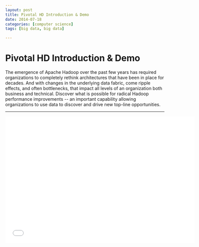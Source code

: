 ```yaml
---
layout: post
title: Pivotal HD Introduction & Demo
date: 2014-07-18
categories: [computer science]
tags: [big data, big data]

---
```



# Pivotal HD Introduction & Demo

The emergence of Apache Hadoop over the past few years has required organizations to completely rethink architectures that have been in place for decades. And with changes in the underlying data fabric, come ripple effects, and often bottlenecks, that impact all levels of an organization both business and technical. Discover what is possible for radical Hadoop performance improvements -- an important capability allowing organizations to use data to discover and drive new top-line opportunities.

---

<iframe width="600" height="400" src="//www.youtube.com/embed/N0uAPQHn41c" frameborder="0" allowfullscreen></iframe>